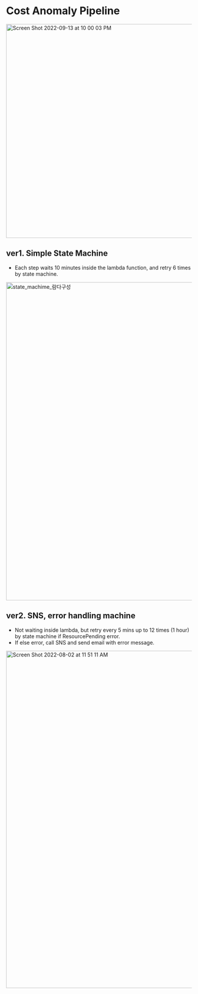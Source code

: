 # Cost Anomaly Pipeline
<img width="581" alt="Screen Shot 2022-09-13 at 10 00 03 PM" src="https://user-images.githubusercontent.com/57607047/189907707-55d0f2f0-fe7c-45cb-8d9f-4d80c38fe9f9.png">

## ver1. Simple State Machine
- Each step waits 10 minutes inside the lambda function, and retry 6 times by state machine.
<img width="864" alt="state_machime_람다구성" src="https://user-images.githubusercontent.com/57607047/180954828-289f9b6c-7cec-474d-acc0-c88e44a3b64e.png">

## ver2. SNS, error handling machine
- Not waiting inside lambda, but retry every 5 mins up to 12 times (1 hour) by state machine if ResourcePending error.
- If else error, call SNS and send email with error message.
<img width="916" alt="Screen Shot 2022-08-02 at 11 51 11 AM" src="https://user-images.githubusercontent.com/57607047/182282293-b13a49d4-24c9-473d-a289-a435677aa6cd.png">
